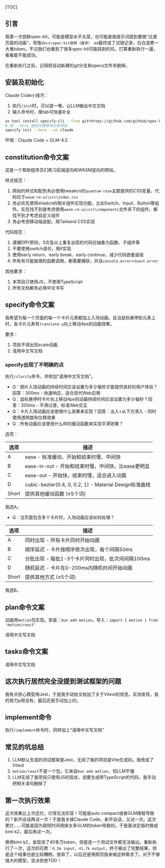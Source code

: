 [TOC]

## 引言

我第一次尝鲜spec-kit，可能是模型水平太菜，也可能是我提示词提到要做“过渡页面的动画”，导致`docs\spec-kit尝鲜（废弃）.md`最终成了试错记录，白白浪费一大堆token。不过我们也看到了很多spec-kit可能踩到的坑，打算重新执行一遍，看看能不能成功。

在重新执行之前，记得把自动新建的git分支和specs文件夹删掉。

## 安装及初始化

Claude Code小技巧：

1. 执行`/init`时，可以提一嘴，让LLM输出中文文档
2. 输入命令时，按tab可快速补全

```bash
uv tool install specify-cli --from git+https://github.com/github/spec-kit.git
# 用 --here 是因为要修改已有项目
specify init --here --ai claude
```

环境：Claude Code + GLM-4.5

## constitution命令文案

这是一个帮助程序员们练习前端逆向和WASM逆向的网站。

样式规范：

1. 网站的样式和配色务必使用tweakcn的`quantum-rose`主题提供的CSS变量，代码位于`wasm-re-ui\src\index.css`
2. 务必优先使用shadcn的相关组件实现功能，比如Switch、Input、Button等组件。实在找不到就考虑使用`wasm-re-ui\src\components`文件夹下的组件。都找不到才考虑自定义组件
3. 务必考虑移动端适配，用Tailwind CSS实现

代码规范：

1. 遵循DRY原则，3次及以上重复出现的代码应抽象为函数、子组件等
2. 不要使用switch语句，用if实现
3. 使用early return、early break、early continue，减少代码嵌套层级
4. 所有有可能报错的函数调用，都需要捕获，并且`console.error`+`toast.error`

其他要求：

1. 本项目只使用JS，不使用TypeScript
2. 所有文档都务必用中文书写

## specify命令文案

我希望为每一个页面的每一个卡片元素都加上入场动画。且当鼠标悬停到元素上时，各卡片元素有`translate-y`向上移动4px的动画效果。

要求：

1. 项目不得出现scale动画
2. 请用中文写文档

### specify出现了不明确的点

执行`/clarify`命令，并附加“请用中文写文档”。

- Q：图片入场动画的持续时间应该设置为多少毫秒才能提供良好的用户体验？回答：300ms - 快速响应，适合现代Web应用
- Q：鼠标悬停时卡片向上移动4px的动画持续时间应该设置为多少毫秒？回答：200ms - 平滑过渡，标准Web交互
- Q：卡片入场动画应该使用什么效果来实现？回答：淡入+从下方滑入 - 同时使用透明度和位移效果
- Q：所有动画应该使用什么样的缓动函数来实现平滑效果？

选项：

| 选项    | 描述                                                 |
|-------|----------------------------------------------------|
| A     | ease - 标准缓动，开始和结束时慢，中间快                            |
| B     | ease-in-out - 开始和结束时慢，中间快，比ease更明显                 |
| C     | ease-out - 开始快，结束时慢，适合进入动画                         |
| D     | cubic-bezier(0.4, 0, 0.2, 1) - Material Design标准曲线 |
| Short | 提供其他缓动函数 (≤5个词)                                    |

我选A。

- Q：当页面包含多个卡片时，入场动画应该如何处理？

| 选项    | 描述                             |
|-------|--------------------------------|
| A     | 同时出现 - 所有卡片同时开始动画              |
| B     | 顺序延迟 - 卡片按顺序依次出现，每个间隔50ms      |
| C     | 分批出现 - 每批2-3个卡片同时出现，批次间间隔100ms |
| D     | 随机延迟 - 卡片在0-200ms内随机时间开始动画     |
| Short | 提供其他方式 (≤5个词)                  |

我选B。

## plan命令文案

动画用`motion`包实现。安装：`bun add motion`。导入：`import { motion } from 'motion/react'`

请用中文写文档

## tasks命令文案

请用中文写文档

## 这次执行居然完全没提到测试框架的问题

我有点担心模型用Jest，于是我手动给文档加了关于Vitest的信息。实测发现，我的努力p用没有，最后还是手动加上的。

## implement命令

执行`/implement`命令时，同样加上“请用中文写文档”

## 常见的坑总结

1. LLM默认生成的测试框架是Jest，无视了我的项目是Vite生成的。我改成了Vitest
2. `motion/react`不是一个包，它来自`bun add motion`，但LLM不懂
3. LLM无视了我项目只使用JS的现状，说要生成带TypeScript的代码，我手动把相关语句删掉了

## 第一次执行效果

这次效果比上次还烂，烂得无法形容！可能是auto compact或者GLM降智导致的？新开会话再试一次！于是我关掉Claude Code，新开会话，又试一次。这次更烂……可能是因为我短时间用掉太多GLM的token导致的。于是我决定临时换成kimi k2，最后再试一次。

换用kimi k2，发现烧了40多万token，但是连一个测试文件都无法输出。重新执行了一次，这次的花费：`6.2m input, 41.7k output`，终于输出了完整结果。但是这个结果也是比较糟糕。放弃了，以后还是用网页版来做这种需求了。对于不够强大的模型，坚决拒绝TDD！
